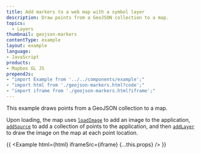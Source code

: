 ```yaml
---
title: Add markers to a web map with a symbol layer
description: Draw points from a GeoJSON collection to a map.
topics:
  - Layers
thumbnail: geojson-markers
contentType: example
layout: example
language:
- JavaScript
products:
- Mapbox GL JS
prependJs:
- "import Example from '../../components/example';"
- "import html from './geojson-markers.html?code';"
- "import iframe from './geojson-markers.html?iframe';"
---
```


This example draws points from a GeoJSON collection to a map.

Upon loading, the map uses [`loadImage`](/mapbox-gl-js/api/map/#map#loadimage) to add an image to the application, [`addSource`](/mapbox-gl-js/api/map/#map#addsource) to add a collection of points to the application, and then [`addLayer`](/mapbox-gl-js/api/map/#map#addlayer) to draw the image on the map at each point location.

{{ <Example html={html} iframeSrc={iframe} {...this.props} /> }}

